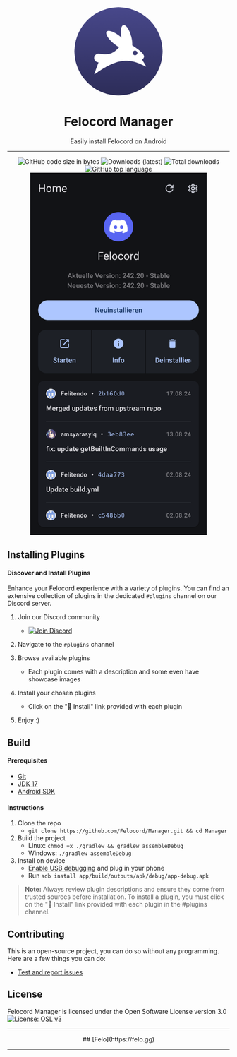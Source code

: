 <div align="center">
  <img src="images/felocord_logo.png" alt="Felocord logo" width="200px" style="border-radius: 50%" />
  
  # Felocord Manager
  Easily install Felocord on Android
  
  ---
  ![GitHub code size in bytes](https://img.shields.io/github/languages/code-size/Felocord/Manager?logo=github&logoColor=%23fff&style=for-the-badge)
  ![Downloads (latest)](https://img.shields.io/github/downloads/Felocord/Manager/latest/total?style=for-the-badge&logo=github&label=Downloads%20(Latest)&color=blue)
  ![Total downloads](https://img.shields.io/github/downloads/Felocord/Manager/total?style=for-the-badge&logo=github&label=Downloads%20(Total)&color=blue)
  ![GitHub top language](https://img.shields.io/github/languages/top/Felocord/Manager?style=for-the-badge)
  <br>
  <img src="images/felocord_screenshot_home.jpg" width="400px">
  
</div>

Installing Plugins
---
#### Discover and Install Plugins
Enhance your Felocord experience with a variety of plugins. You can find an extensive collection of plugins in the dedicated `#plugins` channel on our Discord server.

1. Join our Discord community
   - [![Join Discord](https://img.shields.io/badge/Join-Discord-7289DA?style=for-the-badge&logo=discord&logoColor=white)](https://felo.gg/discord)

2. Navigate to the `#plugins` channel

3. Browse available plugins
   - Each plugin comes with a description and some even have showcase images

4. Install your chosen plugins
   - Click on the "🔗 Install" link provided with each plugin

5. Enjoy :)

Build
---
#### Prerequisites
  - [Git](https://git-scm.com/downloads)
  - [JDK 17](https://www.oracle.com/java/technologies/javase/jdk11-archive-downloads.html)
  - [Android SDK](https://developer.android.com/studio)
#### Instructions
1. Clone the repo
    - `git clone https://github.com/Felocord/Manager.git && cd Manager`
2. Build the project
    - Linux: `chmod +x ./gradlew && gradlew assembleDebug`
    - Windows: `./gradlew assembleDebug`
3. Install on device
    - [Enable USB debugging](https://developer.android.com/studio/debug/dev-options) and plug in your phone
    - Run `adb install app/build/outputs/apk/debug/app-debug.apk`

> **Note:** Always review plugin descriptions and ensure they come from trusted sources before installation. To install a plugin, you must click on the "🔗 Install" link provided with each plugin in the #plugins channel.

## Contributing
This is an open-source project, you can do so without any programming.
Here are a few things you can do:
- [Test and report issues](https://github.com/Felocord/Manager/issues/new/choose)
<!-- - [Translate the app into your language](https://crowdin.com/project/vendetta-manager) -->
    
License
---
Felocord Manager is licensed under the Open Software License version 3.0
[![License: OSL v3](https://img.shields.io/badge/License-OSL%20v3-blue.svg?style=for-the-badge)](https://github.com/Felocord/Manager/blob/main/LICENSE)

---

<div align="center">
## [Felo](https://felo.gg)
</div>

---

